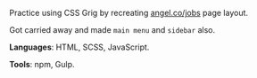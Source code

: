Practice using CSS Grig by recreating [angel.co/jobs](https://angel.co/jobs) page layout.

Got carried away and made `main menu` and `sidebar` also.

**Languages**: HTML, SCSS, JavaScript.

**Tools**: npm, Gulp.
